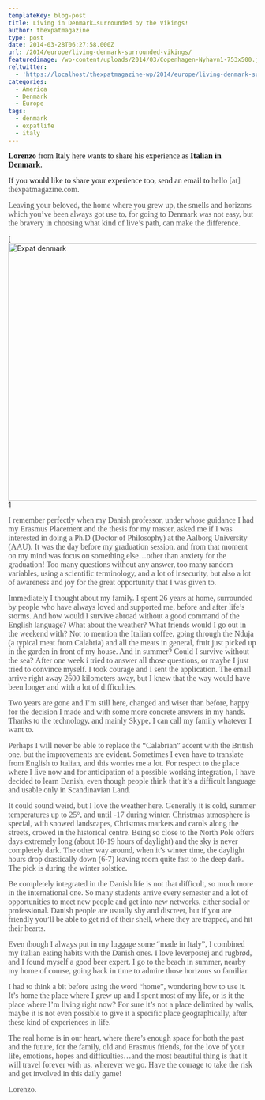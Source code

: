 ```yaml
---
templateKey: blog-post
title: Living in Denmark…surrounded by the Vikings!
author: thexpatmagazine
type: post
date: 2014-03-28T06:27:58.000Z
url: /2014/europe/living-denmark-surrounded-vikings/
featuredimage: /wp-content/uploads/2014/03/Copenhagen-Nyhavn1-753x500.jpg
reltwitter:
  - 'https://localhost/thexpatmagazine-wp/2014/europe/living-denmark-surrounded-vikings/?utm_source=ReviveOldPost&utm_medium=social&utm_campaign=ReviveOldPost'
categories:
  - America
  - Denmark
  - Europe
tags:
  - denmark
  - expatlife
  - italy
---
```


<span style="font-family: 'Times New Roman', serif;"><span style="font-size: medium;"><strong>Lorenzo</strong> from Italy here wants to share his experience as <strong>Italian in Denmark</strong>.</span></span>

<span style="font-family: 'Times New Roman', serif;"><span style="font-size: medium;">If you would like to share your experience too, send an email to <span style="color: #555555;">hello [at] thexpatmagazine.com.</span></span></span>

<span style="color: #555555;"><span style="font-family: 'Times New Roman', serif;"><span style="font-size: medium;">Leaving your beloved, the home where you grew up, the smells and horizons which you&#8217;ve been always got use to, for going to Denmark was not easy, but the bravery in choosing what kind of live&#8217;s path, can make the difference.<!--more--></span></span></span>

[<img alt="Expat denmark" src="/img/uploads/2014/03/Copenhagen-Nyhavn-1024x680.jpg" width="785" height="521" />[1]

<span style="color: #555555;"><span style="font-family: 'Times New Roman', serif;"><span style="font-size: medium;">I remember perfectly when my Danish professor, under whose guidance I had my Erasmus Placement and the thesis for my master, asked me if I was interested in doing a Ph.D (Doctor of Philosophy) at the Aalborg University (AAU). It was the day before my graduation session, and from that moment on my mind was focus on something else&#8230;other than anxiety for the graduation! Too many questions without any answer, too many random variables, using a scientific terminology, and a lot of insecurity, but also a lot of awareness and joy for the great opportunity that I was given to.</span></span></span>

<span style="color: #555555;"><span style="font-family: 'Times New Roman', serif;"><span style="font-size: medium;">Immediately I thought about my family. I spent 26 years at home, surrounded by people who have always loved and supported me, before and after life&#8217;s storms. And how would I survive abroad without a good command of the English language? What about the weather? </span></span></span><span style="color: #555555;"><span style="font-family: 'Times New Roman', serif;"><span style="font-size: medium;">What friends would I go out in the weekend with? Not to mention the Italian coffee, going through the Nduja (a typical meat from Calabria) and all the meats in general, fruit just picked up in the garden in front of my house. And in summer? Could I survive without the sea? </span></span></span><span style="color: #555555;"><span style="font-family: 'Times New Roman', serif;"><span style="font-size: medium;">After one week i tried to answer all those questions, or maybe I just tried to convince myself. I took courage and I sent the application. The email arrive right away 2600 kilometers away, but I knew that the way would have been longer and with a lot of difficulties.</span></span></span>

<span style="color: #555555;"><span style="font-family: 'Times New Roman', serif;"><span style="font-size: medium;">Two years are gone and I&#8217;m still here, changed and wiser than before, happy for the decision I made and with some more concrete answers in my hands. Thanks to the technology, and mainly Skype, I can call my family whatever I want to.</span></span></span>

<span style="color: #555555;"><span style="font-family: 'Times New Roman', serif;"><span style="font-size: medium;">Perhaps I will never be able to replace the &#8220;Calabrian&#8221; accent with the British one, but the improvements are evident. Sometimes I even have to translate from English to Italian, and this worries me a lot. For respect to the place where I live now and for anticipation of a possible working integration, I have decided to learn Danish, even though people think that it&#8217;s a difficult language and usable only in Scandinavian Land.</span></span></span>

<span style="color: #555555;"><span style="font-family: 'Times New Roman', serif;"><span style="font-size: medium;">It could sound weird, but I love the weather here. Generally it is cold, summer temperatures up to 25°, and until -17 during winter. Christmas atmosphere is special, with snowed landscapes, Christmas markets and carols along the streets, crowed in the historical centre. Being so close to the North Pole offers days extremely long (about 18-19 hours of daylight) and the sky is never completely dark. The other way around, when it&#8217;s winter time, the daylight hours drop drastically down (6-7) leaving room quite fast to the deep dark. The pick is during the winter solstice. </span></span></span>

<span style="color: #555555;"><span style="font-family: 'Times New Roman', serif;"><span style="font-size: medium;">Be completely integrated in the Danish life is not that difficult, so much more in the international one. So many students arrive every semester and a lot of opportunities to meet new people and get into new networks, either social or professional. Danish people are usually shy and discreet, but if you are friendly you&#8217;ll be able to get rid of their shell, where they are trapped, and hit their hearts.</span></span></span>

<span style="color: #555555;"><span style="font-family: georgia, 'palatino linotype', palatino, 'times new roman', times, serif;"><span style="font-family: 'Times New Roman', serif;"><span style="font-size: medium;">Even though I always put in my luggage some “made in Italy”, I combined my Italian eating habits with the Danish ones. I love </span></span><span style="font-family: 'Times New Roman', serif;"><span style="font-size: medium;">leverpostej and rugbrød, and I found myself a good beer expert. I go to the beach in summer, nearby my home of course, going back in time to admire those horizons so familiar.</span></span></span></span>

<span style="color: #555555;"><span style="font-family: georgia, 'palatino linotype', palatino, 'times new roman', times, serif;"><span style="font-family: 'Times New Roman', serif;"><span style="font-size: medium;">I had to think a bit before using the word “home”, wondering how to use it. It&#8217;s home the place where I grew up and I spent most of my life, or is it the place where I&#8217;m living right now? For sure it&#8217;s not a place delimited by walls, maybe it is not even possible to give it a specific place geographically, after these kind of experiences in life. </span></span></span></span>

<span style="color: #555555;"><span style="font-family: georgia, 'palatino linotype', palatino, 'times new roman', times, serif;"><span style="font-family: 'Times New Roman', serif;"><span style="font-size: medium;">The real home is in our heart, where there&#8217;s enough space for both the past and the future, for the family, old and Erasmus friends, for the love of your life, emotions, hopes and difficulties&#8230;and the most beautiful thing is that it will travel forever with us, wherever we go. Have the courage to take the risk and get involved in this daily game!</span></span></span></span>

<span style="color: #555555;"><span style="font-family: georgia, 'palatino linotype', palatino, 'times new roman', times, serif;"><span><span style="font-family: 'Times New Roman', serif;"><span style="font-size: medium;">Lorenzo.</span></span><strong><span style="font-family: 'Times New Roman', serif;"><span style="font-size: medium;">  </span></span></strong></span></span></span>

[1]: /img/uploads/2014/03/Copenhagen-Nyhavn.jpg
